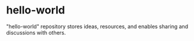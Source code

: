 # hello-world
"hello-world" repository stores ideas, resources, and enables sharing and discussions with others.
